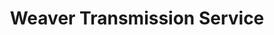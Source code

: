 ---
title: "Weaver Transmission Service"
url: /richmond/weaver-transmission-service/
shop: Autowerkstatt
---